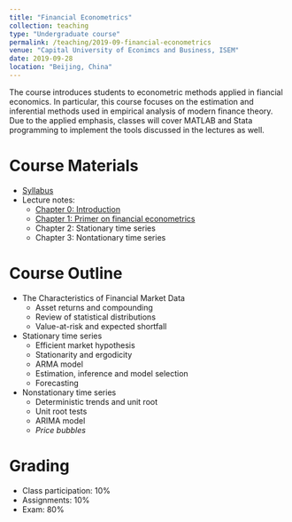 ```yaml
---
title: "Financial Econometrics"
collection: teaching
type: "Undergraduate course"
permalink: /teaching/2019-09-financial-econometrics
venue: "Capital University of Econimcs and Business, ISEM"
date: 2019-09-28
location: "Beijing, China"
---
```


The course introduces students to econometric methods applied in fiancial economics. In particular, this course focuses on the estimation and inferential methods used in empirical analysis of modern finance theory. Due to the applied emphasis, classes will cover MATLAB  and Stata programming to implement the tools discussed in the lectures as well.

Course Materials
======
* [Syllabus](https://github.com/cheungyinglun/cheungyinglun.github.io/raw/master/files/teaching/2019-09-financial-econometrics/syllabusFE_2019.pdf)
* Lecture notes:
  * [Chapter 0: Introduction](https://github.com/cheungyinglun/cheungyinglun.github.io/raw/master/files/teaching/2019-09-financial-econometrics/00_Intro.pdf)
  * [Chapter 1: Primer on financial econometrics](https://github.com/cheungyinglun/cheungyinglun.github.io/raw/master/files/teaching/2019-09-financial-econometrics/01_Preliminary.pdf)
  * Chapter 2: Stationary time series
  * Chapter 3: Nontationary time series

Course Outline
======
* The Characteristics of Financial Market Data
  * Asset returns and compounding
  * Review of statistical distributions
  * Value-at-risk and expected shortfall
* Stationary time series
  * Efficient market hypothesis
  * Stationarity and ergodicity
  * ARMA model
  * Estimation, inference and model selection
  * Forecasting
* Nonstationary time series
  * Deterministic trends and unit root
  * Unit root tests
  * ARIMA model
  * _Price bubbles_

Grading
======
* Class participation: 10%
* Assignments: 10%
* Exam: 80%
